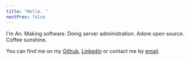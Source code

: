 ```yaml
---
title: "Hello. "
nextPrev: false
---
```


I'm An. Making software. Doing server administration. Adore open source. Coffee sunshine.

You can find me on my [Github](https://github.com/rashlight), [Linkedin](https://linkedin.com/in/rashlight) or contact me by [email]({{<email>}}).